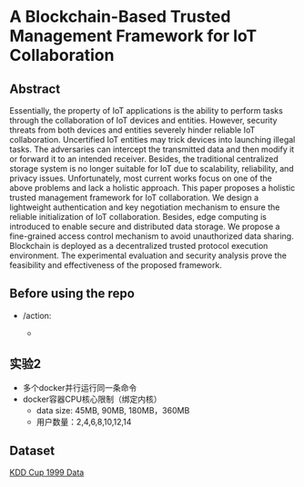 # A Blockchain-Based Trusted Management Framework for IoT Collaboration

## Abstract
Essentially, the property of IoT applications is the ability to perform tasks through the collaboration of IoT devices and entities. However, security threats from both devices and entities severely hinder reliable IoT collaboration. Uncertified IoT entities may trick devices into launching illegal tasks. The adversaries can intercept the transmitted data and then modify it or forward it to an intended receiver. Besides, the traditional centralized storage system is no longer suitable for IoT due to scalability, reliability, and privacy issues. Unfortunately, most current works focus on one of the above problems and lack a holistic approach. This paper proposes a holistic trusted management framework for IoT collaboration. We design a lightweight authentication and key negotiation mechanism to ensure the reliable initialization of IoT collaboration. Besides, edge computing is introduced to enable secure and distributed data storage. We propose a fine-grained access control mechanism to avoid unauthorized data sharing. Blockchain is deployed as a decentralized trusted protocol execution environment. The experimental evaluation and security analysis prove the feasibility and effectiveness of the proposed framework.



## Before using the repo
- /action: 

    

  - 













## 实验2

- 多个docker并行运行同一条命令
- docker容器CPU核心限制（绑定内核）
  - data size: 45MB, 90MB, 180MB，360MB
  - 用户数量：2,4,6,8,10,12,14

## Dataset
[KDD Cup 1999 Data](http://kdd.ics.uci.edu/databases/kddcup99/kddcup99.html)